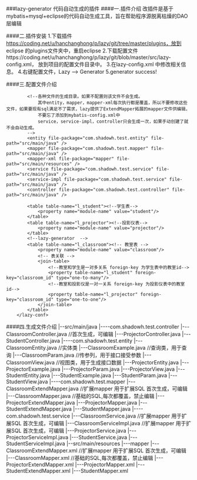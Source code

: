 ###lazy-generator 代码自动生成的插件
####一.插件介绍
	改插件是基于 mybatis+mysql+eclipse的代码自动生成工具，旨在帮助程序源脱离枯燥的DAO层编辑
	
####二.插件安装
    1.下载插件 https://coding.net/u/hanchanghong/p/lazy/git/tree/master/plugins，放到 eclipse 的plugins文件夹中，重启eclipse
    2.下载配置文件https://coding.net/u/hanchanghong/p/lazy/git/blob/master/src/lazy-config.xml， 放到项目的配置文件目录中。
    3.在lazy-config.xml 中修改相关信息。
    4.右键配置文件，Lazy --> Generator
    5.generator success!

####三.配置文件介绍
	<?xml version="1.0" encoding="UTF-8" ?>
	    <lazy-conf>
	    	<properties>
	    		<property name="author" value="lazy" /><!--代码生成的作者 -->
	    	</properties>
	    	<!--数据源配置-->
	    	<data-source >
	    		<property name="driver" value="com.mysql.jdbc.Driver"></property>
	    		<property name="url" value="jdbc:mysql://localhost/test?useUnicode=true&amp;characterEncoding=utf8&amp;allowMultiQueries=true&amp;zeroDateTimeBehavior=convertToNull" />
	    		<property name="username" value="root" />
	    		<property name="password" value="123" />
	    	</data-source>
	    	
	    	<!--各种文件的生成目录。如果不配置则该文件不会生成。
	    		其中entity，mapper，mapper-xml每次执行都是覆盖，所以不要修改这些文件，如果要现有sql满足不了需求，lazy提供了ExtendMapper拓展的mapper文件供编辑，
	    		不要忘了添加到mybatis-config.xml中
	    		service，service-impl，controller只会生成一次，如果手动创建了就不会自动生成。
	    	-->
	    	<entity file-package="com.shadowh.test.entity" file-path="src/main/java" />
	    	<mapper file-package="com.shadowh.test.mapper" file-path="src/main/java" />
	    	<mapper-xml file-package="mapper" file-path="src/main/resources" />
	    	<service file-package="com.shadowh.test.service" file-path="src/main/java" />
	    	<service-impl file-package="com.shadowh.test.service" file-path="src/main/java" />
	    	<controller file-package="com.shadowh.test.controller" file-path="src/main/java" />
	    	
	     	<table table-name="l_student"><!--学生表-->
	    		<property name="module-name" value="student"/>
	    	</table>
	     	<table table-name="l_projector"><!--投影仪表-->
	    		<property name="module-name" value="projector"/>
	    	</table>
	    	<!--lazy-generator  -->
	     	<table table-name="l_classroom"><!-- 教室表 -->
	    		<property name="module-name" value="classroom"/>
	    		<!-- 表关联 -->
	    		<join-table>
	    			<!--教室和学生是一对多关系 foreign-key 为学生表中的教室id-->
	    			<property table-name="l_student" foreign-key="classroom_id" type="one-to-many"/>
	    			<!--教室和投影仪是一对一关系 foreign-key 为投影仪表中的教室id-->
	    			<property table-name="l_projector" foreign-key="classroom_id" type="one-to-one"/>
	    		</join-table>
	    	</table>
	    </lazy-conf>
	    
####四.生成文件介绍
    |--src/main/java
        |----com.shadowh.test.controller
            |---ClassroomController.java			//首次生成，可编辑
            |---ProjectorController.java
            |---StudentController.java
        |----com.shadowh.test.entity
            |---ClassroomEntity.java				//实体类
            |---ClassroomExample.java				//查询类，用于查询
            |---ClassroomParam.java					//传参列，用于接口接受参数
            |---ClassroomView.java					//视图类，用于生成接口数据
            |---ProjectorEntity.java
            |---ProjectorExample.java
            |---ProjectorParam.java
            |---ProjectorView.java
            |---StudentEntity.java
            |---StudentExample.java
            |---StudentParam.java
            |---StudentView.java
        |----com.shadowh.test.mapper
            |---ClassroomExtendMapper.java			//扩展mapper 用于扩展SQL 首次生成，可编辑
            |---ClassroomMapper.java				//基础的SQL,每次都覆盖，禁止编辑
            |---ProjectorExtendMapper.java
            |---ProjectorMapper.java
            |---StudentExtendMapper.java
            |---StudentMapper.java
        |----com.shadowh.test.service
            |---ClassroomService.java				//扩展mapper 用于扩展SQL 首次生成，可编辑
            |---ClassroomServiceImpl.java			//扩展mapper 用于扩展SQL 首次生成，可编辑
            |---ProjectorService.java
            |---ProjectorServiceImpl.java
            |---StudentService.java
            |---StudentServiceImpl.java	
    |--src/main/resources
        |---mapper
            |---ClassroomExtendMapper.xml			//扩展mapper 用于扩展SQL 首次生成，可编辑
            |---ClassroomMapper.xml					//基础的SQL,每次都覆盖，禁止编辑
            |---ProjectorExtendMapper.xml
            |---ProjectorMapper.xml
            |---StudentExtendMapper.xml
            |---StudentMapper.xml		 